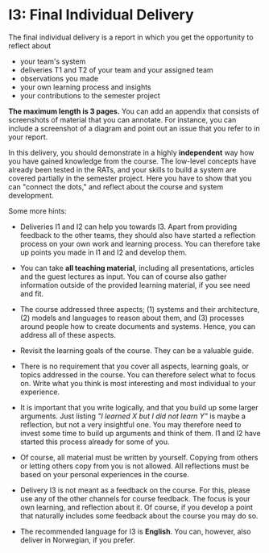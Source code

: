 # I3: Final Individual Delivery

The final individual delivery is a report in which you get the opportunity to reflect about 

- your team's system
- deliveries T1 and T2 of your team and your assigned team
- observations you made
- your own learning process and insights
- your contributions to the semester project

**The maximum length is 3 pages.** You can add an appendix that consists of screenshots of material that you can annotate. For instance, you can include a screenshot of a diagram and point out an issue that you refer to in your report.

In this delivery, you should demonstrate in a highly **independent** way how you have gained knowledge from the course. The low-level concepts have already been tested in the RATs, and your skills to build a system are covered partially in the semester project. Here you have to show that you can "connect the dots," and reflect about the course and system development.

Some more hints:

- Deliveries I1 and I2 can help you towards I3. Apart from providing feedback to the other teams, they should also have started a reflection process on your own work and learning process. You can therefore take up points you made in I1 and I2 and develop them. 

- You can take **all teaching material**, including all presentations, articles and the guest lectures as input. You can of course also gather information outside of the provided learning material, if you see need and fit.

- The course addressed three aspects; (1) systems and their architecture, (2) models and languages to reason about them, and (3) processes around people how to create documents and systems. Hence, you can address all of these aspects. 

- Revisit the learning goals of the course. They can be a valuable guide.

- There is no requirement that you cover all aspects, learning goals, or topics addressed in the course. You can therefore select what to focus on. Write what you think is most interesting and most individual to your experience.

- It is important that you write logically, and that you build up some larger arguments. Just listing _"I learned X but I did not learn Y"_ is maybe a reflection, but not a very insightful one. You may therefore need to invest some time to build up arguments and think of them. I1 and I2 have started this process already for some of you. 

- Of course, all material must be written by yourself. Copying from others or letting others copy from you is not allowed. All reflections must be based on your personal experiences in the course. 

- Delivery I3 is not meant as a feedback on the course. For this, please use any of the other channels for course feedback. The focus is your own learning, and reflection about it. Of course, if you develop a point that naturally includes some feedback about the course you may do so.

- The recommended language for I3 is **English**. You can, however, also deliver in Norwegian, if you prefer.

